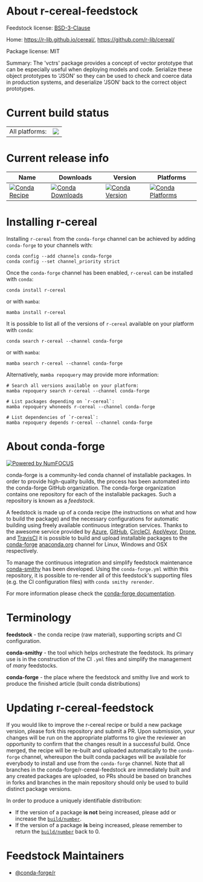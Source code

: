 About r-cereal-feedstock
========================

Feedstock license: [BSD-3-Clause](https://github.com/conda-forge/r-cereal-feedstock/blob/main/LICENSE.txt)

Home: https://r-lib.github.io/cereal/, https://github.com/r-lib/cereal/

Package license: MIT

Summary: The 'vctrs' package provides a concept of vector prototype that can be especially useful when deploying models and code.  Serialize these object prototypes to 'JSON' so they can be used to check and coerce data in production systems, and deserialize 'JSON' back to the correct object prototypes.

Current build status
====================


<table><tr><td>All platforms:</td>
    <td>
      <a href="https://dev.azure.com/conda-forge/feedstock-builds/_build/latest?definitionId=19705&branchName=main">
        <img src="https://dev.azure.com/conda-forge/feedstock-builds/_apis/build/status/r-cereal-feedstock?branchName=main">
      </a>
    </td>
  </tr>
</table>

Current release info
====================

| Name | Downloads | Version | Platforms |
| --- | --- | --- | --- |
| [![Conda Recipe](https://img.shields.io/badge/recipe-r--cereal-green.svg)](https://anaconda.org/conda-forge/r-cereal) | [![Conda Downloads](https://img.shields.io/conda/dn/conda-forge/r-cereal.svg)](https://anaconda.org/conda-forge/r-cereal) | [![Conda Version](https://img.shields.io/conda/vn/conda-forge/r-cereal.svg)](https://anaconda.org/conda-forge/r-cereal) | [![Conda Platforms](https://img.shields.io/conda/pn/conda-forge/r-cereal.svg)](https://anaconda.org/conda-forge/r-cereal) |

Installing r-cereal
===================

Installing `r-cereal` from the `conda-forge` channel can be achieved by adding `conda-forge` to your channels with:

```
conda config --add channels conda-forge
conda config --set channel_priority strict
```

Once the `conda-forge` channel has been enabled, `r-cereal` can be installed with `conda`:

```
conda install r-cereal
```

or with `mamba`:

```
mamba install r-cereal
```

It is possible to list all of the versions of `r-cereal` available on your platform with `conda`:

```
conda search r-cereal --channel conda-forge
```

or with `mamba`:

```
mamba search r-cereal --channel conda-forge
```

Alternatively, `mamba repoquery` may provide more information:

```
# Search all versions available on your platform:
mamba repoquery search r-cereal --channel conda-forge

# List packages depending on `r-cereal`:
mamba repoquery whoneeds r-cereal --channel conda-forge

# List dependencies of `r-cereal`:
mamba repoquery depends r-cereal --channel conda-forge
```


About conda-forge
=================

[![Powered by
NumFOCUS](https://img.shields.io/badge/powered%20by-NumFOCUS-orange.svg?style=flat&colorA=E1523D&colorB=007D8A)](https://numfocus.org)

conda-forge is a community-led conda channel of installable packages.
In order to provide high-quality builds, the process has been automated into the
conda-forge GitHub organization. The conda-forge organization contains one repository
for each of the installable packages. Such a repository is known as a *feedstock*.

A feedstock is made up of a conda recipe (the instructions on what and how to build
the package) and the necessary configurations for automatic building using freely
available continuous integration services. Thanks to the awesome service provided by
[Azure](https://azure.microsoft.com/en-us/services/devops/), [GitHub](https://github.com/),
[CircleCI](https://circleci.com/), [AppVeyor](https://www.appveyor.com/),
[Drone](https://cloud.drone.io/welcome), and [TravisCI](https://travis-ci.com/)
it is possible to build and upload installable packages to the
[conda-forge](https://anaconda.org/conda-forge) [anaconda.org](https://anaconda.org/)
channel for Linux, Windows and OSX respectively.

To manage the continuous integration and simplify feedstock maintenance
[conda-smithy](https://github.com/conda-forge/conda-smithy) has been developed.
Using the ``conda-forge.yml`` within this repository, it is possible to re-render all of
this feedstock's supporting files (e.g. the CI configuration files) with ``conda smithy rerender``.

For more information please check the [conda-forge documentation](https://conda-forge.org/docs/).

Terminology
===========

**feedstock** - the conda recipe (raw material), supporting scripts and CI configuration.

**conda-smithy** - the tool which helps orchestrate the feedstock.
                   Its primary use is in the construction of the CI ``.yml`` files
                   and simplify the management of *many* feedstocks.

**conda-forge** - the place where the feedstock and smithy live and work to
                  produce the finished article (built conda distributions)


Updating r-cereal-feedstock
===========================

If you would like to improve the r-cereal recipe or build a new
package version, please fork this repository and submit a PR. Upon submission,
your changes will be run on the appropriate platforms to give the reviewer an
opportunity to confirm that the changes result in a successful build. Once
merged, the recipe will be re-built and uploaded automatically to the
`conda-forge` channel, whereupon the built conda packages will be available for
everybody to install and use from the `conda-forge` channel.
Note that all branches in the conda-forge/r-cereal-feedstock are
immediately built and any created packages are uploaded, so PRs should be based
on branches in forks and branches in the main repository should only be used to
build distinct package versions.

In order to produce a uniquely identifiable distribution:
 * If the version of a package **is not** being increased, please add or increase
   the [``build/number``](https://docs.conda.io/projects/conda-build/en/latest/resources/define-metadata.html#build-number-and-string).
 * If the version of a package **is** being increased, please remember to return
   the [``build/number``](https://docs.conda.io/projects/conda-build/en/latest/resources/define-metadata.html#build-number-and-string)
   back to 0.

Feedstock Maintainers
=====================

* [@conda-forge/r](https://github.com/orgs/conda-forge/teams/r/)

